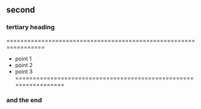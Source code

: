 ## second 
### tertiary heading
=================================================================
* point 1
* point 2
* point 3
=================================================================
### and the end
